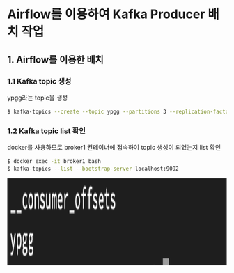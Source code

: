 # Airflow를 이용하여 Kafka Producer 배치 작업
## 1. Airflow를 이용한 배치
### 1.1 Kafka topic 생성
ypgg라는 topic을 생성
```bash
$ kafka-topics --create --topic ypgg --partitions 3 --replication-factor 3  --bootstrap-server broker1:29092
```
### 1.2 Kafka topic list 확인
docker를 사용하므로 broker1 컨테이너에 접속하여 topic 생성이 되었는지 list 확인
```bash
$ docker exec -it broker1 bash
$ kafka-topics --list --bootstrap-server localhost:9092
```
<p align="left">
<img src="../Images/topic_list.png" alt="이미지" width="600" height="200">
</p>

